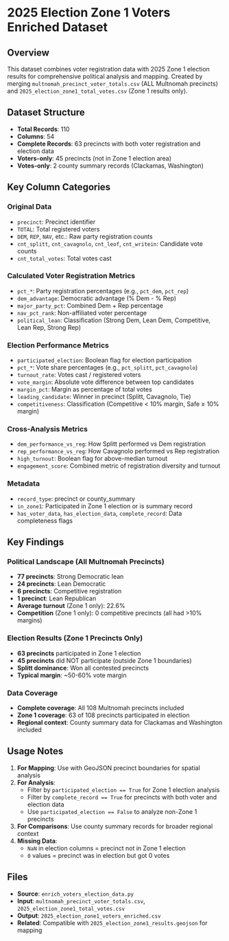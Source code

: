 # 2025 Election Zone 1 Voters Enriched Dataset

## Overview

This dataset combines voter registration data with 2025 Zone 1 election results for comprehensive political analysis and mapping. Created by merging `multnomah_precinct_voter_totals.csv` (ALL Multnomah precincts) and `2025_election_zone1_total_votes.csv` (Zone 1 results only).

## Dataset Structure

- **Total Records**: 110
- **Columns**: 54
- **Complete Records**: 63 precincts with both voter registration and election data
- **Voters-only**: 45 precincts (not in Zone 1 election area)
- **Votes-only**: 2 county summary records (Clackamas, Washington)

## Key Column Categories

### Original Data

- `precinct`: Precinct identifier
- `TOTAL`: Total registered voters
- `DEM`, `REP`, `NAV`, etc.: Raw party registration counts
- `cnt_splitt`, `cnt_cavagnolo`, `cnt_leof`, `cnt_writein`: Candidate vote counts
- `cnt_total_votes`: Total votes cast

### Calculated Voter Registration Metrics

- `pct_*`: Party registration percentages (e.g., `pct_dem`, `pct_rep`)
- `dem_advantage`: Democratic advantage (% Dem - % Rep)
- `major_party_pct`: Combined Dem + Rep percentage
- `nav_pct_rank`: Non-affiliated voter percentage
- `political_lean`: Classification (Strong Dem, Lean Dem, Competitive, Lean Rep, Strong Rep)

### Election Performance Metrics

- `participated_election`: Boolean flag for election participation
- `pct_*`: Vote share percentages (e.g., `pct_splitt`, `pct_cavagnolo`)
- `turnout_rate`: Votes cast / registered voters
- `vote_margin`: Absolute vote difference between top candidates
- `margin_pct`: Margin as percentage of total votes
- `leading_candidate`: Winner in precinct (Splitt, Cavagnolo, Tie)
- `competitiveness`: Classification (Competitive < 10% margin, Safe ≥ 10% margin)

### Cross-Analysis Metrics

- `dem_performance_vs_reg`: How Splitt performed vs Dem registration
- `rep_performance_vs_reg`: How Cavagnolo performed vs Rep registration  
- `high_turnout`: Boolean flag for above-median turnout
- `engagement_score`: Combined metric of registration diversity and turnout

### Metadata

- `record_type`: precinct or county_summary
- `in_zone1`: Participated in Zone 1 election or is summary record
- `has_voter_data`, `has_election_data`, `complete_record`: Data completeness flags

## Key Findings

### Political Landscape (All Multnomah Precincts)

- **77 precincts**: Strong Democratic lean
- **24 precincts**: Lean Democratic
- **6 precincts**: Competitive registration
- **1 precinct**: Lean Republican
- **Average turnout** (Zone 1 only): 22.6%
- **Competition** (Zone 1 only): 0 competitive precincts (all had >10% margins)

### Election Results (Zone 1 Precincts Only)

- **63 precincts** participated in Zone 1 election
- **45 precincts** did NOT participate (outside Zone 1 boundaries)
- **Splitt dominance**: Won all contested precincts
- **Typical margin**: ~50-60% vote margin

### Data Coverage

- **Complete coverage**: All 108 Multnomah precincts included
- **Zone 1 coverage**: 63 of 108 precincts participated in election
- **Regional context**: County summary data for Clackamas and Washington included

## Usage Notes

1. **For Mapping**: Use with GeoJSON precinct boundaries for spatial analysis
2. **For Analysis**:
   - Filter by `participated_election == True` for Zone 1 election analysis
   - Filter by `complete_record == True` for precincts with both voter and election data
   - Use `participated_election == False` to analyze non-Zone 1 precincts
3. **For Comparisons**: Use county summary records for broader regional context
4. **Missing Data**:
   - `NaN` in election columns = precinct not in Zone 1 election
   - `0` values = precinct was in election but got 0 votes

## Files

- **Source**: `enrich_voters_election_data.py`
- **Input**: `multnomah_precinct_voter_totals.csv`, `2025_election_zone1_total_votes.csv`
- **Output**: `2025_election_zone1_voters_enriched.csv`
- **Related**: Compatible with `2025_election_zone1_results.geojson` for mapping
